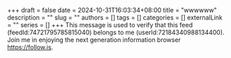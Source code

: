 +++ 
draft = false
date = 2024-10-31T16:03:34+08:00
title = "wwwwww"
description = ""
slug = ""
authors = []
tags = []
categories = []
externalLink = ""
series = []
+++
This message is used to verify that this feed (feedId:74721795785815040) belongs to me (userId:72184340988134400). Join me in enjoying the next generation information browser https://follow.is.